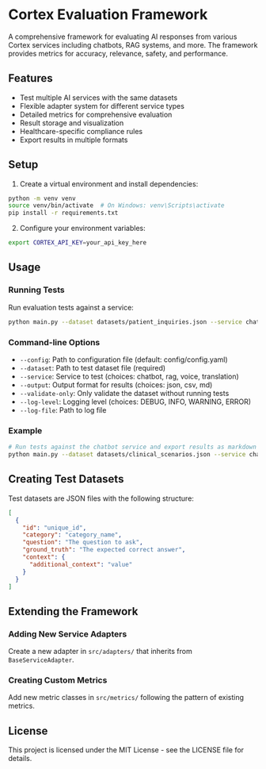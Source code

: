 # Cortex Evaluation Framework

A comprehensive framework for evaluating AI responses from various Cortex services including chatbots, RAG systems, and more. The framework provides metrics for accuracy, relevance, safety, and performance.

## Features

- Test multiple AI services with the same datasets
- Flexible adapter system for different service types
- Detailed metrics for comprehensive evaluation
- Result storage and visualization
- Healthcare-specific compliance rules
- Export results in multiple formats

## Setup

1. Create a virtual environment and install dependencies:

```bash
python -m venv venv
source venv/bin/activate  # On Windows: venv\Scripts\activate
pip install -r requirements.txt
```

2. Configure your environment variables:

```bash
export CORTEX_API_KEY=your_api_key_here
```

## Usage

### Running Tests

Run evaluation tests against a service:

```bash
python main.py --dataset datasets/patient_inquiries.json --service chatbot
```

### Command-line Options

- `--config`: Path to configuration file (default: config/config.yaml)
- `--dataset`: Path to test dataset file (required)
- `--service`: Service to test (choices: chatbot, rag, voice, translation)
- `--output`: Output format for results (choices: json, csv, md)
- `--validate-only`: Only validate the dataset without running tests
- `--log-level`: Logging level (choices: DEBUG, INFO, WARNING, ERROR)
- `--log-file`: Path to log file

### Example

```bash
# Run tests against the chatbot service and export results as markdown
python main.py --dataset datasets/clinical_scenarios.json --service chatbot --output md
```

## Creating Test Datasets

Test datasets are JSON files with the following structure:

```json
[
  {
    "id": "unique_id",
    "category": "category_name",
    "question": "The question to ask",
    "ground_truth": "The expected correct answer",
    "context": {
      "additional_context": "value"
    }
  }
]
```

## Extending the Framework

### Adding New Service Adapters

Create a new adapter in `src/adapters/` that inherits from `BaseServiceAdapter`.

### Creating Custom Metrics

Add new metric classes in `src/metrics/` following the pattern of existing metrics.

## License

This project is licensed under the MIT License - see the LICENSE file for details.